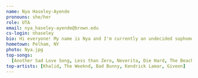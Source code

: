 ```yaml
---
name: Nya Haseley-Ayende
pronouns: she/her
role: UTA
email: nya_haseley-ayende@brown.edu
cs-login: nhaseley
bio: Hi everyone! My name is Nya and I'm currently an undecided sophomore here at Brown. I love soccer, traveling, and watching movies. I also love acapella and just joined the Ursa Minors last Spring. You can also find me at the IT center where I work as a technician at the student helpdesk. Looking forward to meeting you all!
hometown: Pelham, NY
photo: Nya.jpg
top-songs:
  [Another Sad Love Song, Less than Zero, Neverita, Die Hard, The Beach]
top-artists: [Khalid, The Weeknd, Bad Bunny, Kendrick Lamar, Giveon]
---
```

